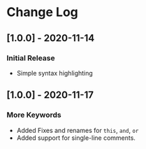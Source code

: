 # Change Log
## [1.0.0] - 2020-11-14
### Initial Release
- Simple syntax highlighting

## [1.0.0] - 2020-11-17
### More Keywords
- Added Fixes and renames for `this`, `and`, `or`
- Added support for single-line comments.